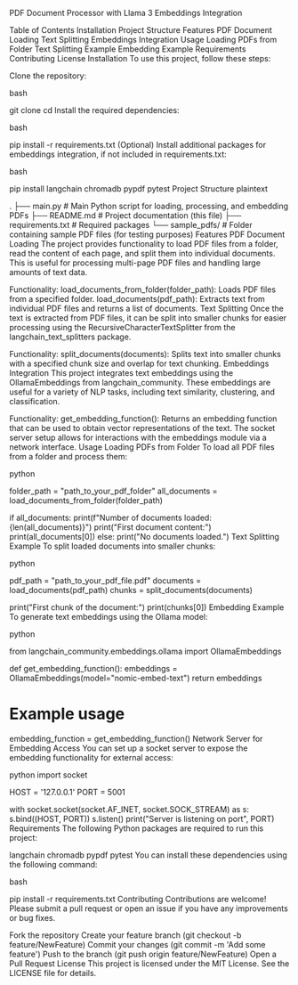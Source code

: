 PDF Document Processor with Llama 3 Embeddings Integration


Table of Contents
Installation
Project Structure
Features
PDF Document Loading
Text Splitting
Embeddings Integration
Usage
Loading PDFs from Folder
Text Splitting Example
Embedding Example
Requirements
Contributing
License
Installation
To use this project, follow these steps:

Clone the repository:

bash

git clone <repository-url>
cd <repository-directory>
Install the required dependencies:

bash

pip install -r requirements.txt
(Optional) Install additional packages for embeddings integration, if not included in requirements.txt:

bash

pip install langchain chromadb pypdf pytest
Project Structure
plaintext

.
├── main.py                  # Main Python script for loading, processing, and embedding PDFs
├── README.md                # Project documentation (this file)
├── requirements.txt         # Required packages
└── sample_pdfs/             # Folder containing sample PDF files (for testing purposes)
Features
PDF Document Loading
The project provides functionality to load PDF files from a folder, read the content of each page, and split them into individual documents. This is useful for processing multi-page PDF files and handling large amounts of text data.

Functionality:
load_documents_from_folder(folder_path): Loads PDF files from a specified folder.
load_documents(pdf_path): Extracts text from individual PDF files and returns a list of documents.
Text Splitting
Once the text is extracted from PDF files, it can be split into smaller chunks for easier processing using the RecursiveCharacterTextSplitter from the langchain_text_splitters package.

Functionality:
split_documents(documents): Splits text into smaller chunks with a specified chunk size and overlap for text chunking.
Embeddings Integration
This project integrates text embeddings using the OllamaEmbeddings from langchain_community. These embeddings are useful for a variety of NLP tasks, including text similarity, clustering, and classification.

Functionality:
get_embedding_function(): Returns an embedding function that can be used to obtain vector representations of the text.
The socket server setup allows for interactions with the embeddings module via a network interface.
Usage
Loading PDFs from Folder
To load all PDF files from a folder and process them:

python

folder_path = "path_to_your_pdf_folder"
all_documents = load_documents_from_folder(folder_path)

if all_documents:
    print(f"Number of documents loaded: {len(all_documents)}")
    print("First document content:")
    print(all_documents[0])
else:
    print("No documents loaded.")
Text Splitting Example
To split loaded documents into smaller chunks:

python

pdf_path = "path_to_your_pdf_file.pdf"
documents = load_documents(pdf_path)
chunks = split_documents(documents)

print("First chunk of the document:")
print(chunks[0])
Embedding Example
To generate text embeddings using the Ollama model:

python

from langchain_community.embeddings.ollama import OllamaEmbeddings

def get_embedding_function():
    embeddings = OllamaEmbeddings(model="nomic-embed-text")
    return embeddings

# Example usage
embedding_function = get_embedding_function()
Network Server for Embedding Access
You can set up a socket server to expose the embedding functionality for external access:

python
import socket

HOST = '127.0.0.1'
PORT = 5001

with socket.socket(socket.AF_INET, socket.SOCK_STREAM) as s:
    s.bind((HOST, PORT))
    s.listen()
    print("Server is listening on port", PORT)
Requirements
The following Python packages are required to run this project:

langchain
chromadb
pypdf
pytest
You can install these dependencies using the following command:

bash

pip install -r requirements.txt
Contributing
Contributions are welcome! Please submit a pull request or open an issue if you have any improvements or bug fixes.

Fork the repository
Create your feature branch (git checkout -b feature/NewFeature)
Commit your changes (git commit -m 'Add some feature')
Push to the branch (git push origin feature/NewFeature)
Open a Pull Request
License
This project is licensed under the MIT License. See the LICENSE file for details.
